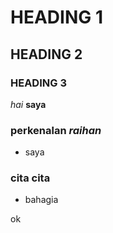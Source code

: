 # HEADING 1
## HEADING 2
### HEADING 3

*hai*
**saya**
### perkenalan *raihan*
- saya


### cita cita 
- bahagia

ok